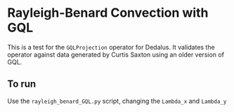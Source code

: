 # Rayleigh-Benard Convection with GQL
This is a test for the `GQLProjection` operator for Dedalus. It validates the operator against data generated by Curtis Saxton using an older version of GQL. 

## To run
Use the `rayleigh_benard_GQL.py` script, changing the `Lambda_x` and `Lambda_y`
